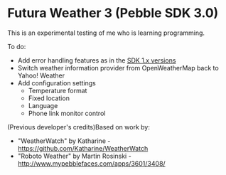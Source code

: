 Futura Weather 3 (Pebble SDK 3.0)
=================================

This is an experimental testing of me who is learning programming.

To do:
 - Add error handling features as in the [SDK 1.x versions](https://github.com/Niknam/futura-weather)
 - Switch weather information provider from OpenWeatherMap back to Yahoo! Weather
 - Add configuration settings
	- Temperature format
	- Fixed location
	- Language
	- Phone link monitor control

(Previous developer's credits)Based on work by:
 - "WeatherWatch" by Katharine - https://github.com/Katharine/WeatherWatch
 - "Roboto Weather" by Martin Rosinski - http://www.mypebblefaces.com/apps/3601/3408/
